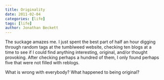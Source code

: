 ```yaml
---
title: Originality
date: 2011-02-04
categories: [life]
tags: [life]
author: Jonathan Beckett
---
```


The suckage amazes me. I just spent the best part of half an hour digging through random tags at the tumblweed website, checking ten blogs at a time to see if I could find anything interesting, original, and/or thought provoking. After checking perhaps a hundred of them, I only found perhaps five that were not filled with reblogs.

What is wrong with everybody? What happened to being original?